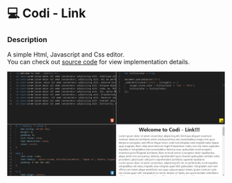 # 💻  Codi - Link
### Description
A simple Html, Javascript and Css editor.  
You can check out [source code](https://github.com/ToniCoffee/codi-link "https://github.com/ToniCoffee/codi-link") for view implementation details.  

![Codi - Link screenshot](./public/codi-link-screenshot.png "Codi - Link Preview")